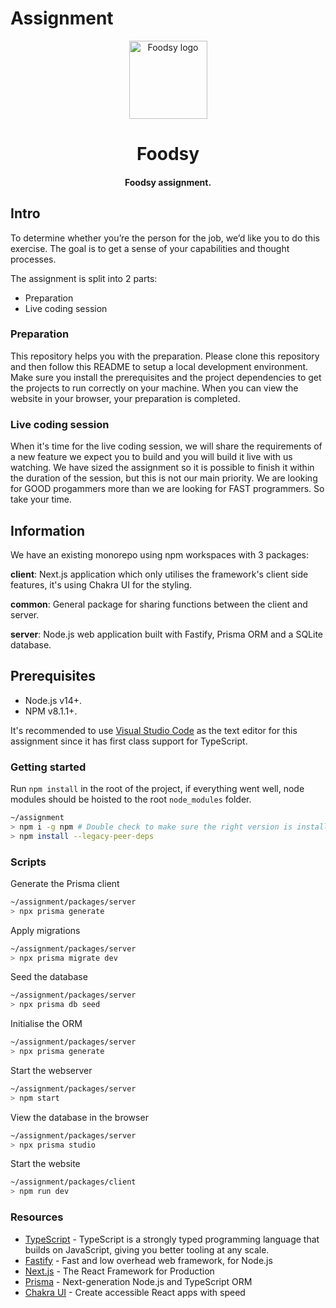 # Assignment

<div align="center">
  <a href="https://foodsy.eu/">
    <img
      src="https://uploads-ssl.webflow.com/5953bc2faaef8c203fb570b7/5bd22f5c166db1a4287b55c9_foodsy%20-%20logo%20-%20red.svg"
      height="125"
      alt="Foodsy logo"
    />
  </a>
  <h1>Foodsy</h1>
  <h4>Foodsy assignment.</h4>
</div>

## Intro

To determine whether you’re the person for the job, we’d like you to do this exercise. The goal is to get a sense of your capabilities and thought processes.

The assignment is split into 2 parts:
 * Preparation
 * Live coding session

### Preparation

This repository helps you with the preparation. Please clone this repository and then follow this README to setup a local development environment. Make sure you install the prerequisites and the project dependencies to get the projects to run correctly on your machine. When you can view the website in your browser, your preparation is completed.

### Live coding session

When it's time for the live coding session, we will share the requirements of a new feature we expect you to build and you will build it live with us watching. We have sized the assignment so it is possible to finish it within the duration of the session, but this is not our main priority. We are looking for GOOD progammers more than we are looking for FAST programmers. So take your time.

## Information

We have an existing monorepo using npm workspaces with 3 packages:

**client**: Next.js application which only utilises the framework's client side features, it's using Chakra UI for the styling.

**common**: General package for sharing functions between the client and server.

**server**: Node.js web application built with Fastify, Prisma ORM and a SQLite database.

## Prerequisites

- Node.js v14+.
- NPM v8.1.1+.

It's recommended to use [Visual Studio Code](https://code.visualstudio.com/) as the text editor for this assignment since it has first class support for TypeScript.

### Getting started

Run `npm install` in the root of the project, if everything went well, node modules should be hoisted to the root `node_modules` folder.

```bash
~/assignment
> npm i -g npm # Double check to make sure the right version is installed
> npm install --legacy-peer-deps
```

### Scripts

Generate the Prisma client

```bash
~/assignment/packages/server
> npx prisma generate
```

Apply migrations

```bash
~/assignment/packages/server
> npx prisma migrate dev
```

Seed the database

```bash
~/assignment/packages/server
> npx prisma db seed
```

Initialise the ORM

```bash
~/assignment/packages/server
> npx prisma generate
```

Start the webserver

```bash
~/assignment/packages/server
> npm start
```

View the database in the browser

```bash
~/assignment/packages/server
> npx prisma studio
```

Start the website

```bash
~/assignment/packages/client
> npm run dev
```

### Resources

- [TypeScript](https://www.typescriptlang.org/) - TypeScript is a strongly typed programming language that builds on JavaScript, giving you better tooling at any scale.
- [Fastify](https://www.fastify.io/) - Fast and low overhead web framework, for Node.js
- [Next.js](https://nextjs.org/) - The React Framework
  for Production
- [Prisma](https://www.prisma.io/) - Next-generation Node.js and TypeScript ORM
- [Chakra UI](https://chakra-ui.com/) - Create accessible React apps with speed
